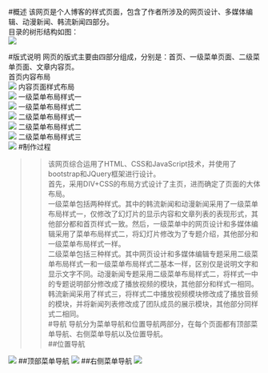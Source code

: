 #概述
该网页是个人博客的样式页面，包含了作者所涉及的网页设计、多媒体编辑、动漫新闻、韩流新闻四部分。<br/>
目录的树形结构如图：<br/>
<img src="http://koastal-pic.stor.sinaapp.com/QQ%E6%88%AA%E5%9B%BE20150623172054.png"/>
 
#版式说明
网页的版式主要由四部分组成，分别是：首页、一级菜单页面、二级菜单页面、文章内容页。<br/>
首页内容布局<br/>
<img src="http://koastal-pic.stor.sinaapp.com/QQ%E6%88%AA%E5%9B%BE20150623172321.png">
内容页面样式布局<br/>
<img src="http://koastal-pic.stor.sinaapp.com/%E5%86%85%E5%AE%B9.png">
一级菜单布局样式一<br/>
<img src="http://koastal-pic.stor.sinaapp.com/11.png">
一级菜单布局样式二<br/>
<img src="http://koastal-pic.stor.sinaapp.com/12.png">
二级菜单布局样式一<br/>
<img src="http://koastal-pic.stor.sinaapp.com/21.png">
二级菜单布局样式二<br/>
<img src="http://koastal-pic.stor.sinaapp.com/22.png">
二级菜单布局样式三<br/>
<img src="http://koastal-pic.stor.sinaapp.com/23.png">
#制作过程
>>该网页综合运用了HTML、CSS和JavaScript技术，并使用了bootstrap和JQuery框架进行设计。  <br/>
>>首先，采用DIV+CSS的布局方式设计了主页，进而确定了页面的大体布局。  <br/>
>>一级菜单包括两种样式。其中的韩流新闻和动漫新闻采用了一级菜单布局样式一，仅修改了幻灯片的显示内容和文章列表的表现形式，其他部分都和首页样式一致。然后，一级菜单中的网页设计和多媒体编辑采用了菜单布局样式二，将幻灯片修改为了专题介绍，其他部分和一级菜单布局样式一样。  <br/>
>>二级菜单包括三种样式。其中网页设计和多媒体编辑专题采用二级菜单布局样式一和一级菜单布局样式二基本一样，区别仅是说明文字和显示文字不同。动漫新闻专题采用二级菜单布局样式二，将样式一中的专题说明部分修改成了播放视频的模块，其他部分和样式一相同。韩流新闻采用了样式三，将样式二中播放视频模块修改成了播放音频的模块，并将新闻列表修改成了团队成员的展示模块，其他部分同样式二相同。  <br/>
#导航
导航分为菜单导航和位置导航两部分，在每个页面都有顶部菜单导航、右侧菜单导航以及位置导航。<br/>
##位置导航
<img src="http://koastal-pic.stor.sinaapp.com/wz.png">
##顶部菜单导航
<img src="http://koastal-pic.stor.sinaapp.com/tp.png">
##右侧菜单导航
<img src="http://koastal-pic.stor.sinaapp.com/right.png">
 

